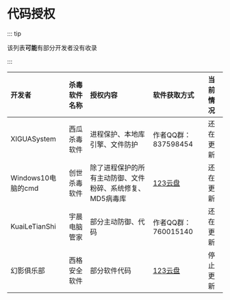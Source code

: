 # 代码授权

::: tip

该列表**可能**有部分开发者没有收录

:::

| 开发者                |  杀毒软件名称     |                        授权内容                    |      软件获取方式    |      当前情况    |
| :----------------- | :----------------- | :------------------------------------------------ | :------------------------ | :------------------- |
| XIGUASystem          |西瓜杀毒软件      |进程保护、本地库引擎、文件防护                        |作者QQ群：837598454 |还在更新 |
| Windows10电脑的cmd   |创世杀毒软件    |除了进程保护的所有主动防御、文件粉碎、系统修复、MD5病毒库|[123云盘][chuangshi]|还在更新 |
| KuaiLeTianShi        |宇晨电脑管家   |部分主动防御、代码                                    |作者QQ群：760015140 |还在更新 |
| 幻影俱乐部           |西格安全软件   |部分软件代码                                          |[123云盘][xige]    |停止更新 |


[chuangshi]:https://www.123pan.com/s/IjJ9jv-9W2Lh
[xige]:https://www.123pan.com/s/1y1qVv-RKcY

